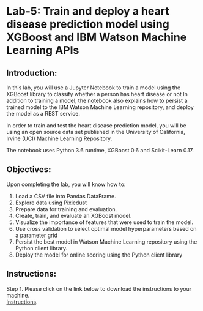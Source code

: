 # Lab-5: Train and deploy a heart disease prediction model using XGBoost and IBM Watson Machine Learning APIs

## Introduction:

In this lab, you will use a Jupyter Notebook to train a model using the XGBoost library to classify whether a person has heart disease or not In addition to training a model, the notebook also explains how to persist a trained model to the IBM Watson Machine Learning repository, and deploy the model as a REST service.

In order to train and test the heart disease prediction model, you will be using an open source data set published in the University of California, Irvine (UCI) Machine Learning Repository.

The notebook uses Python 3.6 runtime, XGBoost 0.6 and Scikit-Learn 0.17.

## Objectives:

Upon completing the lab, you will know how to:

1. Load a CSV file into Pandas DataFrame.
1. Explore data using Pixiedust
1. Prepare data for training and evaluation.
1. Create, train, and evaluate an XGBoost model.  
1. Visualize the importance of features that were used to train the model.
1. Use cross validation to select optimal model hyperparameters based on a parameter grid
1. Persist the best model in Watson Machine Learning repository using the Python client library.
1. Deploy the model for online scoring using the Python client library


## Instructions:

Step 1. Please click on the link below to download the instructions to your machine. <br>
[Instructions](https://github.com/bleonardb3/ML_POT_03-25-2021/raw/main/Lab-5/HeartDiseasev03-25-2021.pdf).



